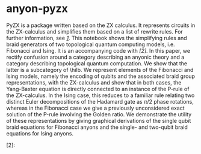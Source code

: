 # anyon-pyzx
PyZX is a package written based on the ZX calculus. It represents circuits in the ZX-calculus and simplifies them based on a list of rewrite rules. For further information, see  <cite>[1]</cite>. This notebook shows the simplifying rules and braid generators of two topological quantum computing models, i.e. Fibonacci and Ising. It is an accompanying code with
<cite> [2]</cite>. In this paper, we rectify confusion around a category describing an anyonic theory and a category describing topological quantum computation. We show that the latter is a subcategory of \hilb. We represent elements of the Fibonacci and Ising models, namely the encoding of qubits and the associated braid group representations, with the ZX-calculus and show that in both cases, the Yang-Baxter equation is directly connected to an instance of the P-rule of the ZX-calculus. In the Ising case, this reduces to a familiar rule relating two distinct Euler decompositions of the Hadamard gate as $\pi/2$ phase rotations, whereas in the Fibonacci case we give a previously unconsidered exact solution of the P-rule involving the Golden ratio. We demonstrate the utility of these representations by giving graphical derivations of the single qubit braid equations for Fibonacci anyons and the single- and two-qubit braid equations for Ising anyons. 


[1]: https://arxiv.org/abs/1904.04735
[2]: 
